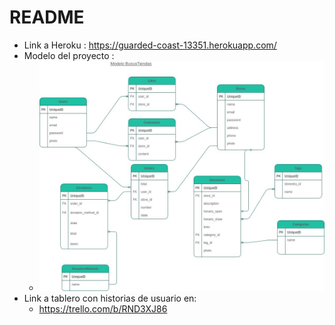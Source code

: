 # README

* Link a Heroku : https://guarded-coast-13351.herokuapp.com/ 
* Modelo del proyecto :
    * ![Alt text](proyectobuscatiendas.jpg?raw=true "Modelo")
* Link a tablero con historias de usuario en:
    * https://trello.com/b/RND3XJ86
